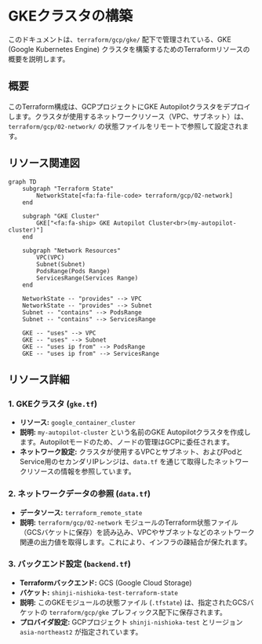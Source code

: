 # GKEクラスタの構築
このドキュメントは、`terraform/gcp/gke/` 配下で管理されている、GKE (Google Kubernetes Engine) クラスタを構築するためのTerraformリソースの概要を説明します。

## 概要
このTerraform構成は、GCPプロジェクトにGKE Autopilotクラスタをデプロイします。クラスタが使用するネットワークリソース（VPC、サブネット）は、`terraform/gcp/02-network/` の状態ファイルをリモートで参照して設定されます。

## リソース関連図
```mermaid
graph TD
    subgraph "Terraform State"
        NetworkState[<fa:fa-file-code> terraform/gcp/02-network]
    end

    subgraph "GKE Cluster"
        GKE["<fa:fa-ship> GKE Autopilot Cluster<br>(my-autopilot-cluster)"]
    end

    subgraph "Network Resources"
        VPC(VPC)
        Subnet(Subnet)
        PodsRange(Pods Range)
        ServicesRange(Services Range)
    end

    NetworkState -- "provides" --> VPC
    NetworkState -- "provides" --> Subnet
    Subnet -- "contains" --> PodsRange
    Subnet -- "contains" --> ServicesRange

    GKE -- "uses" --> VPC
    GKE -- "uses" --> Subnet
    GKE -- "uses ip from" --> PodsRange
    GKE -- "uses ip from" --> ServicesRange
```

## リソース詳細
### 1. GKEクラスタ (`gke.tf`)
- **リソース:** `google_container_cluster`
- **説明:** `my-autopilot-cluster` という名前のGKE Autopilotクラスタを作成します。Autopilotモードのため、ノードの管理はGCPに委任されます。
- **ネットワーク設定:** クラスタが使用するVPCとサブネット、およびPodとService用のセカンダリIPレンジは、`data.tf` を通じて取得したネットワークリソースの情報を参照しています。

### 2. ネットワークデータの参照 (`data.tf`)
- **データソース:** `terraform_remote_state`
- **説明:** `terraform/gcp/02-network` モジュールのTerraform状態ファイル（GCSバケットに保存）を読み込み、VPCやサブネットなどのネットワーク関連の出力値を取得します。これにより、インフラの疎結合が保たれます。

### 3. バックエンド設定 (`backend.tf`)
- **Terraformバックエンド:** GCS (Google Cloud Storage)
- **バケット:** `shinji-nishioka-test-terraform-state`
- **説明:** このGKEモジュールの状態ファイル (`.tfstate`) は、指定されたGCSバケットの `terraform/gcp/gke` プレフィックス配下に保存されます。
- **プロバイダ設定:** GCPプロジェクト `shinji-nishioka-test` とリージョン `asia-northeast2` が指定されています。
